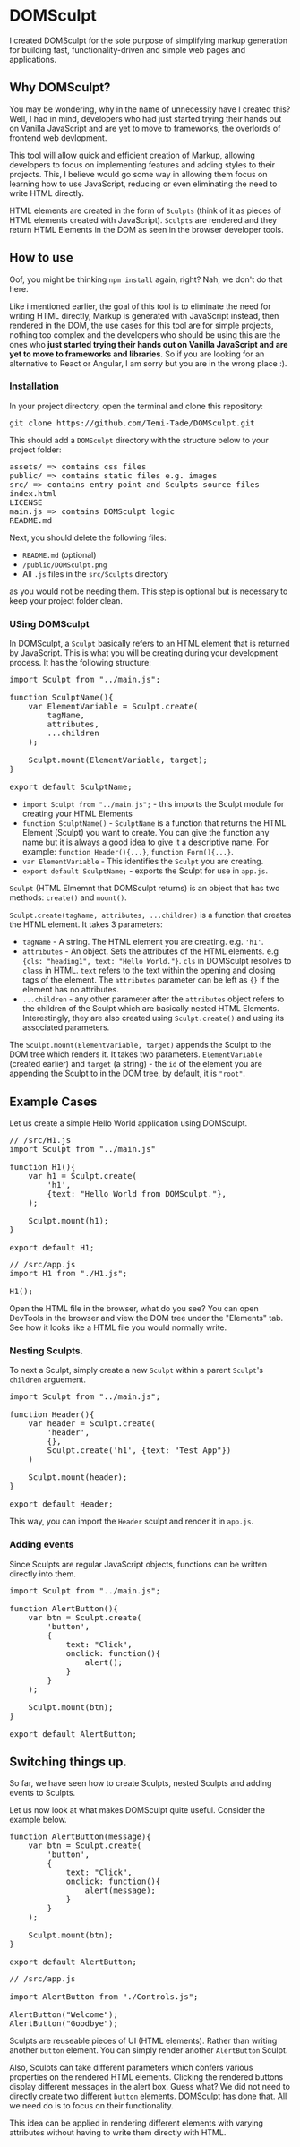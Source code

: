 # DOMSculpt
I created DOMSculpt for the sole purpose of simplifying markup generation for building fast, functionality-driven and simple web pages and applications.

## Why DOMSculpt?
You may be wondering, why in the name of unnecessity have I created this? Well, I had in mind, developers who had just started trying their hands out on Vanilla JavaScript and are yet to move to frameworks, the overlords of frontend web devlopment.

This tool will allow quick and efficient creation of Markup, allowing developers to focus on implementing features and adding styles to their projects. This, I believe would go some way in allowing them focus on learning how to use JavaScript, reducing or even eliminating the need to write HTML directly.

HTML elements are created in the form of `Sculpts` (think of it as pieces of HTML elements created with JavaScript). `Sculpts` are rendered and they return HTML Elements in the DOM as seen in the browser developer tools.

## How to use
Oof, you might be thinking `npm install` again, right? Nah, we don't do that here.

Like i mentioned earlier, the goal of this tool is to eliminate the need for writing HTML directly, Markup is generated with JavaScript instead, then rendered in the DOM, the use cases for this tool are for simple projects, nothing too complex and the developers who should be using this are the ones who **just started trying their hands out on Vanilla JavaScript and are yet to move to frameworks and libraries**. So if you are looking for an alternative to React or Angular, I am sorry but you are in the wrong place :).

### Installation 
In your project directory, open the terminal and clone this repository:

<pre>
git clone https://github.com/Temi-Tade/DOMSculpt.git
</pre>

This should add a `DOMSculpt` directory with the  structure below to your project folder:

<pre>
assets/ => contains css files
public/ => contains static files e.g. images
src/ => contains entry point and Sculpts source files
index.html
LICENSE
main.js => contains DOMSculpt logic
README.md
</pre>

Next, you should delete the following files: 
- `README.md` (optional)
- `/public/DOMSculpt.png`
- All `.js` files in the `src/Sculpts` directory

as you would not be needing them. This step is optional but is necessary to keep your project folder clean.

### USing DOMSculpt
In DOMSculpt, a `Sculpt` basically refers to an HTML element that is returned by JavaScript. This is what you will be creating during your development process. It has the following structure:

<pre>
import Sculpt from "../main.js";

function SculptName(){
    var ElementVariable = Sculpt.create(
        tagName,
        attributes,
        ...children
    );

    Sculpt.mount(ElementVariable, target);
}

export default SculptName;
</pre>

- `import Sculpt from "../main.js";` - this imports the Sculpt module for creating your HTML Elements
- `function SculptName()` - `SculptName` is a function that returns the HTML Element (Sculpt) you want to create. You can give the function any name but it is always a good idea to give it a descriptive name. For example: `function Header(){...}`, `function Form(){...}`.
- `var ElementVariable` - This identifies the `Sculpt` you are creating.
- `export default SculptName;` - exports the Sculpt for use in `app.js`.

`Sculpt` (HTML Elmemnt that DOMSculpt returns) is an object that has two methods: `create()` and `mount()`. 

`Sculpt.create(tagName, attributes, ...children)` is a function that creates the HTML element. It takes 3 parameters:

- `tagName` - A string. The HTML element you are creating. e.g. `'h1'`.
- `attributes` - An object. Sets the attributes of the HTML elements. e.g `{cls: "heading1", text: "Hello World."}`. `cls` in DOMSculpt resolves to `class` in HTML. `text` refers to the text within the opening and closing tags of the element. The `attributes` parameter can be left as `{}` if the element has no attributes.
- `...children` - any other parameter after the `attributes` object refers to the children of the Sculpt which are basically nested HTML Elements. Interestingly, they are also created using `Sculpt.create()` and using its associated parameters.

The `Sculpt.mount(ElementVariable, target)` appends the Sculpt to the DOM tree which renders it. It takes two parameters. `ElementVariable` (created earlier) and `target` (a string) - the `id` of the element you are appending the Sculpt to in the DOM tree, by default, it is `"root"`.

## Example Cases
Let us create a simple Hello World application using DOMSculpt.

<pre>
// /src/H1.js
import Sculpt from "../main.js"

function H1(){
    var h1 = Sculpt.create(
        'h1',
        {text: "Hello World from DOMSculpt."},
    );

    Sculpt.mount(h1);
}

export default H1;
</pre>

<pre>
// /src/app.js
import H1 from "./H1.js";

H1();
</pre>

Open the HTML file in the browser, what do you see? You can open DevTools in the browser and view the DOM tree under the "Elements" tab. See how it looks like a HTML file you would normally write.

### Nesting Sculpts.
To next a Sculpt, simply create a new `Sculpt` within a parent `Sculpt`'s `children` arguement.

<pre>
import Sculpt from "../main.js";

function Header(){
    var header = Sculpt.create(
        'header',
        {},
        Sculpt.create('h1', {text: "Test App"})
    )
    
    Sculpt.mount(header);
}

export default Header;
</pre>

This way, you can import the `Header` sculpt and render it in `app.js`.

### Adding events
Since Sculpts are regular JavaScript objects, functions can be written directly into them.

<pre>
import Sculpt from "../main.js";

function AlertButton(){
    var btn = Sculpt.create(
        'button',
        {
            text: "Click",
            onclick: function(){
                alert();
            }
        }
    );

    Sculpt.mount(btn);
}

export default AlertButton;
</pre>

## Switching things up.
So far, we have seen how to create Sculpts, nested Sculpts and adding events to Sculpts. 

Let us now look at what makes DOMSculpt quite useful.
Consider the example below.

<pre>
function AlertButton(message){
    var btn = Sculpt.create(
        'button',
        {
            text: "Click",
            onclick: function(){
                alert(message);
            }
        }
    );

    Sculpt.mount(btn);
}

export default AlertButton;
</pre>

<pre>
// /src/app.js

import AlertButton from "./Controls.js";

AlertButton("Welcome");
AlertButton("Goodbye");
</pre>

Sculpts are reuseable pieces of UI (HTML elements). Rather than writing another `button` element. You can simply render another `AlertButton` Sculpt. 

Also, Sculpts can take different parameters which confers various properties on the rendered HTML elements. Clicking the rendered buttons display different messages in the alert box. Guess what? We did not need to directly create two different `button` elements. DOMSculpt has done that. All we need do is to focus on their functionality.

This idea can be applied in rendering different elements with varying attributes without having to write them directly with HTML.
